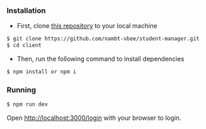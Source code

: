 ### Installation

- First, clone [this repository](https://github.com/nambt-vbee/student-manager.git) to your local machine

```bash
$ git clone https://github.com/nambt-vbee/student-manager.git
$ cd client
```

- Then, run the following command to install dependencies

```bash
$ npm install or npm i 
```

### Running

```bash
$ npm run dev 
```

Open [http://localhost:3000/login](http://localhost:3000/login) with your browser to login.
